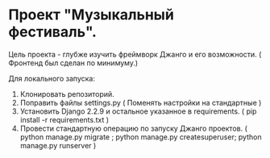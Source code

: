 # Проект "Музыкальный фестиваль".

Цель проекта - глубже изучить фреймворк Джанго и его возможности. ( Фронтенд был сделан по минимуму.)

Для локального запуска:
1. Клонировать репозиторий.
2. Поправить файлы settings.py ( Поменять настройки на стандартные )
3. Установить Django 2.2.9 и остальное указанное в requirements. ( pip install -r requirements.txt )
4. Провести стандартную операцию по запуску Джанго проектов. ( python manage.py migrate ; python manage.py createsuperuser; python manage.py runserver )


